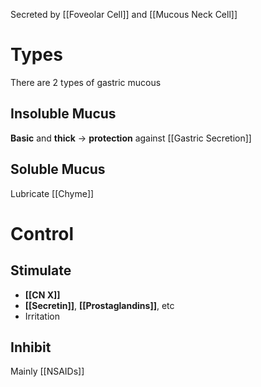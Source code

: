 Secreted by [[Foveolar Cell]] and [[Mucous Neck Cell]]

# Types
There are 2 types of gastric mucous

## Insoluble Mucus
**Basic** and **thick** -> **protection** against [[Gastric Secretion]]

## Soluble Mucus
Lubricate [[Chyme]]

# Control
## Stimulate
- **[[CN X]]**
- **[[Secretin]]**, **[[Prostaglandins]]**, etc
- Irritation 

## Inhibit
Mainly [[NSAIDs]]